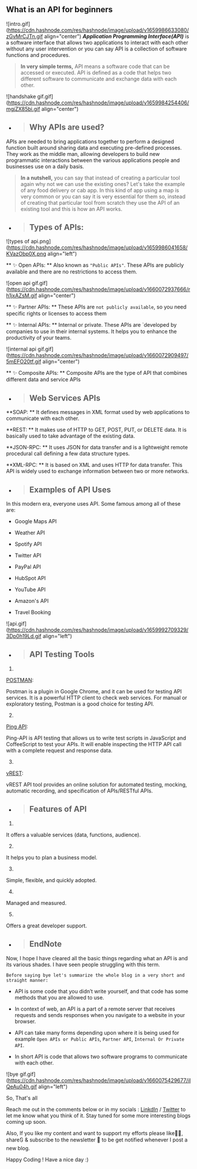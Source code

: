 ## What is an API for beginners


![intro.gif](https://cdn.hashnode.com/res/hashnode/image/upload/v1659986633080/zGvMrCJTn.gif align="center")
***Application Programming Interface(API)*** is a software interface that allows two applications to interact with each other without any user intervention or you can say API is a collection of software functions and procedures.

>**In very simple terms,** API means a software code that can be accessed or executed. API is defined as a code that helps two different software to communicate and exchange data with each other.

![handshake gif.gif](https://cdn.hashnode.com/res/hashnode/image/upload/v1659984254406/mgjZX85bi.gif align="center")

- > ## Why APIs are used?

APIs are needed to bring applications together to perform a designed function built around sharing data and executing pre-defined processes. They work as the middle man, allowing developers to build new programmatic interactions between the various applications people and businesses use on a daily basis.

> **In a nutshell,** you can say that instead of creating a particular tool again why not we can use the existing ones? Let's take the example of any food delivery or cab app. In this kind of app using a map is very common or you can say it is very essential for them so, instead of creating that particular tool from scratch they use the API of an existing tool and this is how an API works.

- >##  Types of APIs:


![types of api.png](https://cdn.hashnode.com/res/hashnode/image/upload/v1659986041658/KVazObp0X.png align="left")

** ✨ Open APIs: **
Also known as `"Public APIs"`. These APIs are publicly available and there are no restrictions to access them.


![open api gif.gif](https://cdn.hashnode.com/res/hashnode/image/upload/v1660072937666/rh1jxAZsM.gif align="center")

** ✨ Partner APIs: **
These APIs are `not publicly available`, so you need specific rights or licenses to access them<br>

** ✨ Internal APIs: **
Internal or private. These APIs are `developed by companies to use in their internal systems. It helps you to enhance the productivity of your teams.



![internal api gif.gif](https://cdn.hashnode.com/res/hashnode/image/upload/v1660072909497/5mEFO20tf.gif align="center")

** ✨ Composite APIs: **
Composite APIs are the type of API that combines different data and service APIs


- >## Web Services APIs

**SOAP: **
It defines messages in XML format used by web applications to communicate with each other.

**REST: **
It makes use of HTTP to GET, POST, PUT, or DELETE data. It is basically used to take advantage of the existing data.

**JSON-RPC: **
It uses JSON for data transfer and is a lightweight remote procedural call defining a few data structure types.

**XML-RPC: **
It is based on XML and uses HTTP for data transfer. This API is widely used to exchange information between two or more networks.

- >## Examples of API Uses

In this modern era, everyone uses API. Some famous among all of these are:

- Google Maps API

- Weather API

- Spotify API

- Twitter API

- PayPal API

- HubSpot API

- YouTube API

- Amazon's API

- Travel Booking


![api.gif](https://cdn.hashnode.com/res/hashnode/image/upload/v1659992709329/3Dp0h19Ld.gif align="left")

- > ## API Testing Tools


1. 
 [POSTMAN](https://www.postman.com/):

Postman is a plugin in Google Chrome, and it can be used for testing API services. It is a powerful HTTP client to check web services. For manual or exploratory testing, Postman is a good choice for testing API.

2.
[Ping API](https://ping-api.com/):

Ping-API is API testing that allows us to write test scripts in JavaScript and CoffeeScript to test your APIs. It will enable inspecting the HTTP API call with a complete request and response data.

3.
[vREST](https://vrest.io/):

vREST API tool provides an online solution for automated testing, mocking, automatic recording, and specification of APIs/RESTful APIs.


- > ## Features of API

1.
It offers a valuable services (data, functions, audience).

2.
It helps you to plan a business model.

3.
Simple, flexible, and quickly adopted.

4.
Managed and measured.

5.
Offers a great developer support.

- > ## EndNote

Now, I hope I have cleared all the basic things regarding what an API is and its various shades. I have seen people struggling with this term.

`Before saying bye let's summarize the whole blog in a very short and straight manner:`

- API is some code that you didn’t write yourself, and that code has some methods that you are allowed to use.

- In context of web, an API is a part of a remote server that receives requests and sends responses when you navigate to a website in your browser.

- API can take many forms depending upon where it is being used for example `Open APIs or Public APIs`, `Partner API`, `Internal Or Private API`.

- In short API is code that allows two software programs to communicate with each other.


![bye gif.gif](https://cdn.hashnode.com/res/hashnode/image/upload/v1660075429677/iIQeAu04h.gif align="left")

So, That's all

Reach me out in the comments below or in my socials : [LinkdIn](https://www.linkedin.com/in/maharshi-sinha-78b1001b7) / [Twitter](https://twitter.com/sinha_maharshi) to let me know what you think of it. Stay tuned for some more interesting blogs coming up soon.

Also, If you like my content and want to support my efforts please like👍🏻, share🔃 & subscribe to the newsletter 📩 to be get notified whenever I post a new blog.

Happy Coding !
Have a nice day :)
